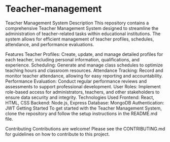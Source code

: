 # Teacher-management
Teacher Management System
Description
This repository contains a comprehensive Teacher Management System designed to streamline the administration of teacher-related tasks within educational institutions. The system allows for efficient management of teacher profiles, schedules, attendance, and performance evaluations.

Features
Teacher Profiles: Create, update, and manage detailed profiles for each teacher, including personal information, qualifications, and experience.
Scheduling: Generate and manage class schedules to optimize teaching hours and classroom resources.
Attendance Tracking: Record and monitor teacher attendance, allowing for easy reporting and accountability.
Performance Evaluation: Conduct regular performance reviews and assessments to support professional development.
User Roles: Implement role-based access for administrators, teachers, and other stakeholders to ensure data security and integrity.
Technologies Used
Frontend: React, HTML, CSS
Backend: Node.js, Express
Database: MongoDB
Authentication: JWT
Getting Started
To get started with the Teacher Management System, clone the repository and follow the setup instructions in the README.md file.

Contributing
Contributions are welcome! Please see the CONTRIBUTING.md for guidelines on how to contribute to this project.

